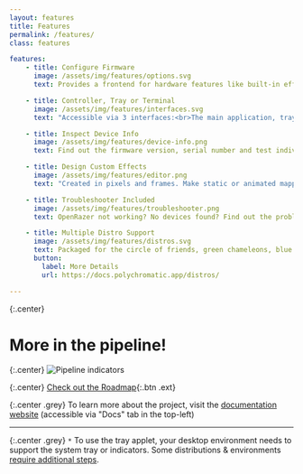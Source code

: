 ```yaml
---
layout: features
title: Features
permalink: /features/
class: features

features:
    - title: Configure Firmware
      image: /assets/img/features/options.svg
      text: Provides a frontend for hardware features like built-in effects, brightness, DPI and polling interval.

    - title: Controller, Tray or Terminal
      image: /assets/img/features/interfaces.svg
      text: "Accessible via 3 interfaces:<br>The main application, tray applet`*`, or command line."

    - title: Inspect Device Info
      image: /assets/img/features/device-info.png
      text: Find out the firmware version, serial number and test individually addressable LEDs.

    - title: Design Custom Effects
      image: /assets/img/features/editor.png
      text: "Created in pixels and frames. Make static or animated mappings for your game, application, or ambience."

    - title: Troubleshooter Included
      image: /assets/img/features/troubleshooter.png
      text: OpenRazer not working? No devices found? Find out the problem.

    - title: Multiple Distro Support
      image: /assets/img/features/distros.svg
      text: Packaged for the circle of friends, green chameleons, blue arches and more.
      button:
        label: More Details
        url: https://docs.polychromatic.app/distros/

---
```


{:.center}
# More in the pipeline!

{:.center}
![Pipeline indicators](/assets/img/features/pipeline.svg)

{:.center}
[Check out the Roadmap](https://docs.polychromatic.app/roadmap/){:.btn .ext}

{:.center .grey}
To learn more about the project, visit the
[documentation website](https://docs.polychromatic.app) (accessible via "Docs" tab in the top-left)

---

{:.center .grey}
`*` To use the tray applet, your desktop environment needs to support the system tray or
indicators. Some distributions & environments [require additional steps].

[require additional steps]: https://docs.polychromatic.app/distros/#tray-applet-vs-desktop-environments

